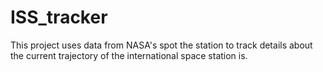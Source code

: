 # ISS_tracker
This project uses data from NASA's spot the station to track details about the current trajectory of the international space station is.
